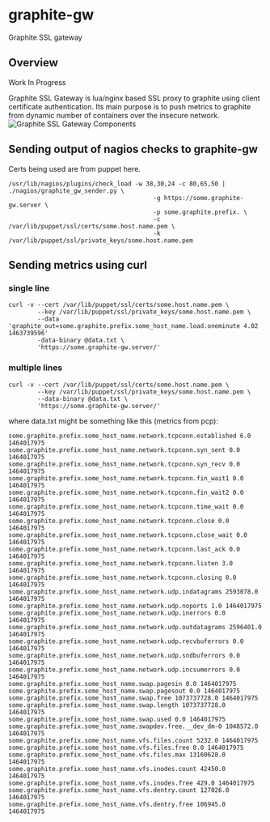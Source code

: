 # graphite-gw
Graphite SSL gateway

## Overview

Work In Progress

Graphite SSL Gateway is lua/nginx based SSL proxy to graphite using client certificate authentication. Its main purpose is to push metrics to graphite from dynamic number of containers over the insecure network.
![Graphite SSL Gateway Components](https://github.com/RTBHOUSE/graphite-gw/raw/master/docs/img/graphite-gw.png "Graphite SSL Gateway Components")

## Sending output of nagios checks to graphite-gw

Certs being used are from puppet here.

```
/usr/lib/nagios/plugins/check_load -w 38,30,24 -c 80,65,50 | ./nagios/graphite_gw_sender.py \
                                        -g https://some.graphite-gw.server \
                                        -p some.graphite.prefix. \
                                        -c /var/lib/puppet/ssl/certs/some.host.name.pem \
                                        -k /var/lib/puppet/ssl/private_keys/some.host.name.pem
```

## Sending metrics using curl

### single line
```
curl -v --cert /var/lib/puppet/ssl/certs/some.host.name.pem \
        --key /var/lib/puppet/ssl/private_keys/some.host.name.pem \
        --data 'graphite_out=some.graphite.prefix.some_host_name.load.oneminute 4.02 1463739596'
        -data-binary @data.txt \
        'https://some.graphite-gw.server/'
```

### multiple lines

```
curl -v --cert /var/lib/puppet/ssl/certs/some.host.name.pem \
        --key /var/lib/puppet/ssl/private_keys/some.host.name.pem \
        --data-binary @data.txt \
        'https://some.graphite-gw.server/'
```

where data.txt might be something like this (metrics from pcp):

```
some.graphite.prefix.some_host_name.network.tcpconn.established 6.0 1464017975
some.graphite.prefix.some_host_name.network.tcpconn.syn_sent 0.0 1464017975
some.graphite.prefix.some_host_name.network.tcpconn.syn_recv 0.0 1464017975
some.graphite.prefix.some_host_name.network.tcpconn.fin_wait1 0.0 1464017975
some.graphite.prefix.some_host_name.network.tcpconn.fin_wait2 0.0 1464017975
some.graphite.prefix.some_host_name.network.tcpconn.time_wait 0.0 1464017975
some.graphite.prefix.some_host_name.network.tcpconn.close 0.0 1464017975
some.graphite.prefix.some_host_name.network.tcpconn.close_wait 0.0 1464017975
some.graphite.prefix.some_host_name.network.tcpconn.last_ack 0.0 1464017975
some.graphite.prefix.some_host_name.network.tcpconn.listen 3.0 1464017975
some.graphite.prefix.some_host_name.network.tcpconn.closing 0.0 1464017975
some.graphite.prefix.some_host_name.network.udp.indatagrams 2593078.0 1464017975
some.graphite.prefix.some_host_name.network.udp.noports 1.0 1464017975
some.graphite.prefix.some_host_name.network.udp.inerrors 0.0 1464017975
some.graphite.prefix.some_host_name.network.udp.outdatagrams 2596401.0 1464017975
some.graphite.prefix.some_host_name.network.udp.recvbuferrors 0.0 1464017975
some.graphite.prefix.some_host_name.network.udp.sndbuferrors 0.0 1464017975
some.graphite.prefix.some_host_name.network.udp.incsumerrors 0.0 1464017975
some.graphite.prefix.some_host_name.swap.pagesin 0.0 1464017975
some.graphite.prefix.some_host_name.swap.pagesout 0.0 1464017975
some.graphite.prefix.some_host_name.swap.free 1073737728.0 1464017975
some.graphite.prefix.some_host_name.swap.length 1073737728.0 1464017975
some.graphite.prefix.some_host_name.swap.used 0.0 1464017975
some.graphite.prefix.some_host_name.swapdev.free.__dev_dm-0 1048572.0 1464017975
some.graphite.prefix.some_host_name.vfs.files.count 5232.0 1464017975
some.graphite.prefix.some_host_name.vfs.files.free 0.0 1464017975
some.graphite.prefix.some_host_name.vfs.files.max 13160628.0 1464017975
some.graphite.prefix.some_host_name.vfs.inodes.count 42450.0 1464017975
some.graphite.prefix.some_host_name.vfs.inodes.free 429.0 1464017975
some.graphite.prefix.some_host_name.vfs.dentry.count 127026.0 1464017975
some.graphite.prefix.some_host_name.vfs.dentry.free 106945.0 1464017975
```
